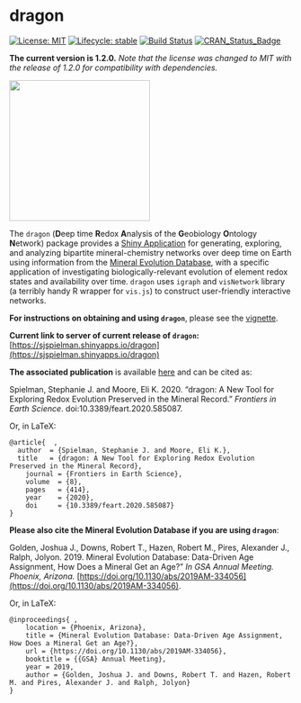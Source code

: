 
# dragon
[![License: MIT](https://img.shields.io/badge/License-MIT-yellow.svg)](https://opensource.org/licenses/MIT)
[![Lifecycle:
stable](https://img.shields.io/badge/lifecycle-stable-green.svg)](https://www.tidyverse.org/lifecycle/#stable) 
[![Build Status](https://travis-ci.org/sjspielman/dragon.svg?branch=master)](https://travis-ci.org/sjspielman/dragon)
[![CRAN\_Status\_Badge](http://www.r-pkg.org/badges/version/dragon)](https://CRAN.R-project.org/package=dragon)

**The current version is 1.2.0.**
_Note that the license was changed to MIT with the release of 1.2.0 for compatibility with dependencies._


<img src="inst/app/www/favicon.ico" height="250"/>



The `dragon` (**D**eep time **R**edox **A**nalysis of the **G**eobiology **O**ntology **N**etwork) package provides a [Shiny Application](https://shiny.rstudio.com/) for generating, exploring, and analyzing bipartite mineral-chemistry networks over deep time on Earth using information from the [Mineral Evolution Database](https://rruff.info/ima/), with a specific application of investigating biologically-relevant evolution of element redox states and availability over time. `dragon` uses `igraph` and `visNetwork` library (a terribly handy R wrapper for `vis.js`) to construct user-friendly interactive networks. 

**For instructions on obtaining and using `dragon`**, please see the [vignette](http://htmlpreview.github.io/?https://github.com/sjspielman/dragon/blob/master/doc/dragon.html).

**Current link to server of current release of `dragon`:** [https://sjspielman.shinyapps.io/dragon](https://sjspielman.shinyapps.io/dragon)

**The associated publication** is available [here](https://doi.org/10.3389/feart.2020.585087) and can be cited as:

Spielman, Stephanie J. and Moore, Eli K. 2020. “dragon: A New Tool for Exploring Redox Evolution Preserved in the Mineral Record.” *Frontiers in Earth Science*. doi:10.3389/feart.2020.585087.

Or, in LaTeX:
```
@article{  ,
  author  = {Spielman, Stephanie J. and Moore, Eli K.},   
  title   = {dragon: A New Tool for Exploring Redox Evolution Preserved in the Mineral Record},      
	journal = {Frontiers in Earth Science},      
	volume  = {8},    
	pages   = {414},
	year    = {2020},
	doi     = {10.3389/feart.2020.585087}
}
```

**Please also cite the Mineral Evolution Database if you are using `dragon`**:

Golden, Joshua J., Downs, Robert T., Hazen, Robert M., Pires, Alexander J., Ralph, Jolyon. 2019. Mineral Evolution Database: Data-Driven Age Assignment, How Does a Mineral Get an Age?” *In GSA Annual Meeting. Phoenix, Arizona.* [https://doi.org/10.1130/abs/2019AM-334056](https://doi.org/10.1130/abs/2019AM-334056).

Or, in LaTeX:
```
@inproceedings{ ,
	location = {Phoenix, Arizona},
	title = {Mineral Evolution Database: Data-Driven Age Assignment, How Does a Mineral Get an Age?},
	url = {https://doi.org/10.1130/abs/2019AM-334056},
	booktitle = {{GSA} Annual Meeting},
	year = 2019,
	author = {Golden, Joshua J. and Downs, Robert T. and Hazen, Robert M. and Pires, Alexander J. and Ralph, Jolyon}
}
```

<!--
**Current link to server of development and wholly unguaranteed version of `dragon`:** [https://sjspielman.shinyapps.io/dragon-dev](https://sjspielman.shinyapps.io/dragon-dev)
-->

